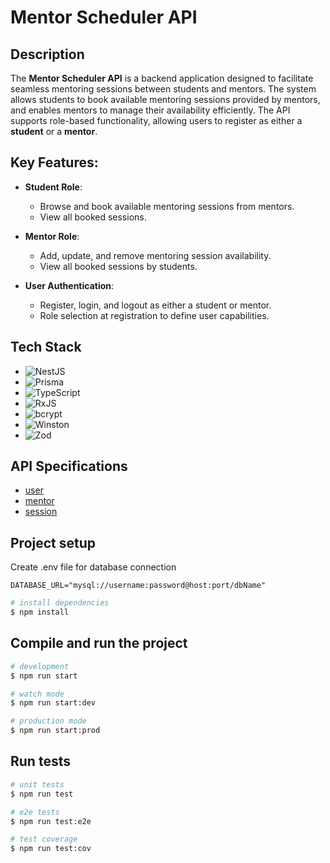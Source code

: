 # Mentor Scheduler API

## Description

The **Mentor Scheduler API** is a backend application designed to facilitate seamless mentoring sessions between students and mentors. The system allows students to book available mentoring sessions provided by mentors, and enables mentors to manage their availability efficiently. The API supports role-based functionality, allowing users to register as either a **student** or a **mentor**.

## Key Features:
- **Student Role**:
  - Browse and book available mentoring sessions from mentors.
  - View all booked sessions.

- **Mentor Role**:
  - Add, update, and remove mentoring session availability.
  - View all booked sessions by students.

- **User Authentication**:
  - Register, login, and logout as either a student or mentor.
  - Role selection at registration to define user capabilities.


## Tech Stack

- ![NestJS](https://img.shields.io/badge/-NestJS-E0234E?style=flat&logo=nestjs&logoColor=white)
- ![Prisma](https://img.shields.io/badge/-Prisma-2D3748?style=flat&logo=prisma&logoColor=white)
- ![TypeScript](https://img.shields.io/badge/-TypeScript-007ACC?style=flat&logo=typescript&logoColor=white)
- ![RxJS](https://img.shields.io/badge/-RxJS-B7178C?style=flat&logo=reactivex&logoColor=white)
- ![bcrypt](https://img.shields.io/badge/-bcrypt-0054A6?style=flat&logo=lock&logoColor=white)
- ![Winston](https://img.shields.io/badge/-Winston-333333?style=flat&logo=winston&logoColor=white)
- ![Zod](https://img.shields.io/badge/-Zod-3178C6?style=flat&logo=zod&logoColor=white)

## API Specifications

- [user](https://github.com/prayogad/mentor-scheduler-api/blob/c8626c5ed09b5d971a4862de1812b917e3a97d11/docs/user.md)
- [mentor](https://github.com/prayogad/mentor-scheduler-api/blob/c8626c5ed09b5d971a4862de1812b917e3a97d11/docs/mentor.md)
- [session](https://github.com/prayogad/mentor-scheduler-api/blob/c8626c5ed09b5d971a4862de1812b917e3a97d11/docs/session.md)

## Project setup

Create .env file for database connection
```
DATABASE_URL="mysql://username:password@host:port/dbName"
```


```bash
# install dependencies
$ npm install
```

## Compile and run the project

```bash
# development
$ npm run start

# watch mode
$ npm run start:dev

# production mode
$ npm run start:prod
```

## Run tests

```bash
# unit tests
$ npm run test

# e2e tests
$ npm run test:e2e

# test coverage
$ npm run test:cov
```